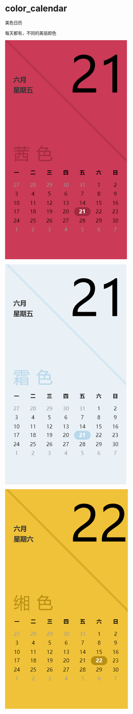 # color_calendar
美色日历

每天都有，不同的美丽颜色

![](https://raw.githubusercontent.com/cuiyinghh/color_calendar/master/desc_img/%E8%8C%9C%E8%89%B2.png)

![](https://raw.githubusercontent.com/cuiyinghh/color_calendar/master/desc_img/%E9%9C%9C%E8%89%B2.png)

![](https://raw.githubusercontent.com/cuiyinghh/color_calendar/master/desc_img/%E7%BC%83%E8%89%B2.png)